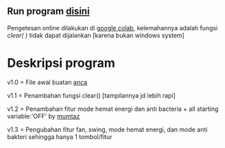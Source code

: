 ## Run program [disini](https://colab.research.google.com/drive/1Eb84VIp2XLBe1S4rPlrzKwtVirl-HHbf?usp=sharing)

Pengetesan online dilakukan di [google colab](https://colab.research.google.com/drive/1Eb84VIp2XLBe1S4rPlrzKwtVirl-HHbf?usp=sharing), kelemahannya adalah fungsi *clear( )* tidak dapat dijalankan [karena bukan windows system]

# Deskripsi program

v1.0 = File awal buatan [anca](https://github.com/apwik)

v1.1 = Penambahan fungsi clear() [tampilannya jd lebih rapi]

v1.2 = Penambahan fitur mode hemat energi dan anti bacteria + all starting variable:'OFF' by [mumtaz](https://github.com/mumtazalfian)

v1.3 = Pengubahan fitur fan, swing, mode hemat energi, dan mode anti bakteri sehingga hanya 1 tombol/fitur
